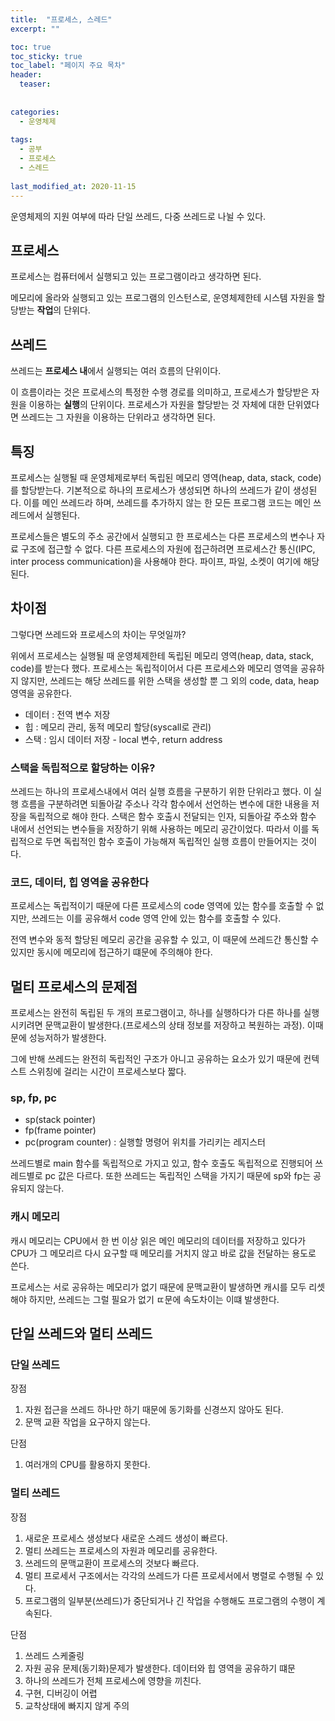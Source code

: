```yaml
---
title:  "프로세스, 스레드"
excerpt: ""

toc: true
toc_sticky: true
toc_label: "페이지 주요 목차"
header:
  teaser: 
  
  
categories:
  - 운영체제
  
tags:
  - 공부
  - 프로세스
  - 스레드
  
last_modified_at: 2020-11-15
---
```


운영체제의 지원 여부에 따라 단일 쓰레드, 다중 쓰레드로 나뉠 수 있다.

## 프로세스

프로세스는 컴퓨터에서 실행되고 있는 프로그램이라고 생각하면 된다.

메모리에 올라와 실행되고 있는 프로그램의 인스턴스로, 운영체제한테 시스템 자원을 할당받는 **작업**의 단위다.

## 쓰레드

쓰레드는 **프로세스 내**에서 실행되는 여러 흐름의 단위이다.

이 흐름이라는 것은 프로세스의 특정한 수행 경로를 의미하고, 프로세스가 할당받은 자원을 이용하는 **실행**의 단위이다.
프로세스가 자원을 할당받는 것 자체에 대한 단위였다면 쓰레드는 그 자원을 이용하는 단위라고 생각하면 된다.

## 특징

프로세스는 실행될 때 운영체제로부터 독립된 메모리 영역(heap, data, stack, code)를 할당받는다. 기본적으로 하나의 프로세스가 생성되면
하나의 쓰레드가 같이 생성된다. 이를 메인 쓰레드라 하며, 쓰레드를 추가하지 않는 한 모든 프로그램 코드는 메인 쓰레드에서 실행된다.

프로세스들은 별도의 주소 공간에서 실행되고 한 프로세스는 다른 프로세스의 변수나 자료 구조에 접근할 수 없다. 다른 프로세스의
자원에 접근하려면 프로세스간 통신(IPC, inter process communication)을 사용해야 한다. 파이프, 파일, 소켓이 여기에 해당된다.

## 차이점

그렇다면 쓰레드와 프로세스의 차이는 무엇일까?

위에서 프로세스는 실행될 때 운영체제한테 독립된 메모리 영역(heap, data, stack, code)를 받는다 했다. 프로세스는 독립적이어서 다른 프로세스와 메모리 영역을 공유하지 않지만, 쓰레드는 해당 쓰레드를 위한 스택을 생성할 뿐 그 외의 code, data, heap 영역을 공유한다.

* 데이터 : 전역 변수 저장
* 힙 : 메모리 관리, 동적 메모리 할당(syscall로 관리)
* 스택 : 임시 데이터 저장 - local 변수, return address

### 스택을 독립적으로 할당하는 이유?

쓰레드는 하나의 프로세스내에서 여러 실행 흐름을 구분하기 위한 단위라고 했다. 이 실행 흐름을 구분하려면 
되돌아갈 주소나 각각 함수에서 선언하는 변수에 대한 내용을 저장을 독립적으로 해야 한다. 스택은 함수 호출시 전달되는 인자, 되돌아갈 주소와 함수 내에서 선언되는 변수들을 저장하기 위해 사용하는 메모리 공간이었다. 따라서 이를 독립적으로 두면 독립적인 함수 호출이 가능해져 독립적인 실행 흐름이 만들어지는 것이다.

### 코드, 데이터, 힙 영역을 공유한다

프로세스는 독립적이기 때문에 다른 프로세스의 code 영역에 있는 함수를 호출할 수 없지만, 쓰레드는 이를 공유해서 code 영역 안에 있는 함수를 호출할 수 있다.

전역 변수와 동적 할당된 메모리 공간을 공유할 수 있고, 이 때문에 쓰레드간 통신할 수 있지만 동시에 메모리에 접근하기 떄문에 주의해야 한다.

## 멀티 프로세스의 문제점

프로세스는 완전히 독립된 두 개의 프로그램이고, 하나를 실행하다가 다른 하나를 실행시키려면 문맥교환이 발생한다.(프로세스의 상태 정보를 저장하고 복원하는 과정). 이때문에 성능저하가 발생한다.

그에 반해 쓰레드는 완전히 독립적인 구조가 아니고 공유하는 요소가 있기 때문에 컨텍스트 스위칭에 걸리는 시간이 프로세스보다 짧다. 

### sp, fp, pc

* sp(stack pointer)
* fp(frame pointer)
* pc(program counter) : 실행할 명령어 위치를 가리키는 레지스터

쓰레드별로 main 함수를 독립적으로 가지고 있고, 함수 호출도 독립적으로 진행되어 쓰레드별로 pc 값은 다르다. 또한 쓰레드는 독립적인 스택을 가지기 때문에 sp와 fp는 공유되지 않는다.

### 캐시 메모리

캐시 메모리는 CPU에서 한 번 이상 읽은 메인 메모리의 데이터를 저장하고 있다가 CPU가 그 메모리르 다시 요구할 때 메모리를 거치지 않고 바로 값을 전달하는 용도로 쓴다.

프로세스는 서로 공유하는 메모리가 없기 때문에 문맥교환이 발생하면 캐시를 모두 리셋해야 하지만, 쓰레드는 그럴 필요가 없기 ㄸ문에 속도차이는 이떄 발생한다.

## 단일 쓰레드와 멀티 쓰레드

### 단일 쓰레드

장점

1. 자원 접근을 쓰레드 하나만 하기 때문에 동기화를 신경쓰지 않아도 된다.
2. 문맥 교환 작업을 요구하지 않는다.

단점

1. 여러개의 CPU를 활용하지 못한다.

### 멀티 쓰레드

장점

1. 새로운 프로세스 생성보다 새로운 스레드 생성이 빠르다.
2. 멀티 쓰레드는 프로세스의 자원과 메모리를 공유한다.
3. 쓰레드의 문맥교환이 프로세스의 것보다 빠르다.
4. 멀티 프로세서 구조에서는 각각의 쓰레드가 다른 프로세서에서 병렬로 수행될 수 있다.
5. 프로그램의 일부분(쓰레드)가 중단되거나 긴 작업을 수행해도 프로그램의 수행이 계속된다.

단점

1. 쓰레드 스케줄링
2. 자원 공유 문제(동기화)문제가 발생한다. 데이터와 힙 영역을 공유하기 떄문
3. 하나의 쓰레드가 전체 프로세스에 영향을 끼친다.
4. 구현, 디버깅이 어렵
5. 교착상태에 빠지지 않게 주의



